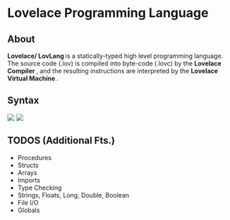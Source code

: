 # Lovelace Programming Language

<h2> About </h2>
<p>
   <strong> Lovelace/ LovLang </strong> is a statically-typed high level programming language. The source code (.lov) is compiled into byte-code (.lovc) by the 
   <strong> Lovelace Compiler </strong>, and the resulting instructions are interpreted by the <strong> Lovelace Virtual Machine </strong>.
</p>

<h2> Syntax </h2>

<img src="https://github.com/davijoocho/Lovelace-Compiler/blob/main/pics/fibonacci.png">
<img src="https://github.com/davijoocho/Lovelace-Compiler/blob/main/pics/sub_add.png">
</img>

<h2> TODOS (Additional Fts.) </h2>
<ul>
   <li> Procedures </li>
   <li> Structs </li>
   <li> Arrays </li>
   <li> Imports </li>
   <li> Type Checking </li>
   <li> Strings, Floats, Long, Double, Boolean </li>
   <li> File I/O </li>
   <li> Globals </li>
</ul>
